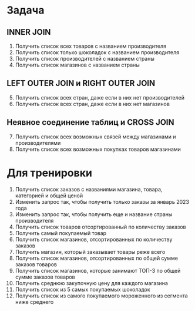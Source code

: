 # Задача

## INNER JOIN

1. Получить список всех товаров с названием производителя
2. Получить список только шоколадок с названием производителя
3. Получить список производителей с названием страны
4. Получить список магазинов с названием страны

## LEFT OUTER JOIN и RIGHT OUTER JOIN

5. Получить список всех стран, даже если в них нет производителей
6. Получить список всех стран, даже если в них нет магазинов

## Неявное соединение таблиц и CROSS JOIN

7. Получить список всех возможных связей между магазинами и производителями
8. Получить список всех возможных покупках товаров магазинами

# Для тренировки

1. Получить список заказов с названиями магазина, товара, категорией и общей ценой
2. Изменить запрос так, чтобы получить только заказы за январь 2023 года
3. Изменить запрос так, чтобы получить еще и название страны производителя
4. Получить список товаров отсортированный по количеству заказов
5. Получить самый покупаемый товар
6. Получить список магазинов, отсортированных по количеству заказов
7. Получить магазин, который заказывает товары реже всего
8. Получить список магазинов, отсортированных по общей сумме заказов товаров
9. Получить список магазинов, которые занимают ТОП-3 по общей сумме заказов товаров
10. Получить среднюю закупочную цену для каждого магазина
11. Получить список из 5 самых покупаемых шоколадок
12. Получить список из самого покупаемого мороженного из сегмента ниже среднего
